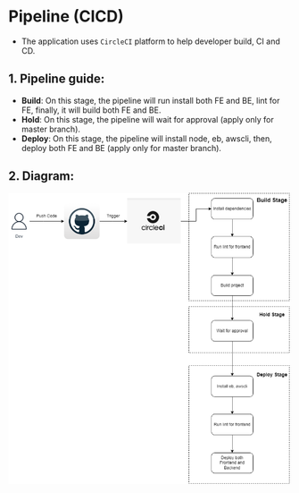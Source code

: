 # Pipeline (CICD)

- The application uses `CircleCI` platform to help developer build, CI and CD.

## 1. Pipeline guide:

- **Build**: On this stage, the pipeline will run install both FE and BE, lint for FE, finally, it will build both FE and BE.
- **Hold**: On this stage, the pipeline will wait for approval (apply only for master branch).
- **Deploy**: On this stage, the pipeline will install node, eb, awscli, then, deploy both FE and BE (apply only for master branch).

## 2. Diagram:
![pipeline](./diagram/pipeline.png)